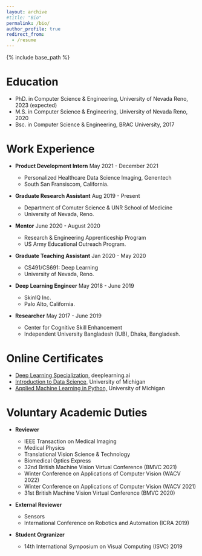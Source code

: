 ```yaml
---
layout: archive
#title: "Bio"
permalink: /bio/
author_profile: true
redirect_from:
  - /resume
---
```


{% include base_path %}

Education
======
* PhD. in Computer Science & Engineering, University of Nevada Reno, 2023 (expected)
* M.S. in Computer Science & Engineering, University of Nevada Reno, 2020
* Bsc. in Computer Science & Engineering, BRAC University, 2017

Work Experience
======
* <b>Product Development Intern</b> May 2021 - December 2021
  * Personalized Healthcare Data Science Imaging, Genentech
  * South San Fransiscom, California.

* <b>Graduate Research Assistant</b> Aug 2019 - Present
  * Department of Comuter Science & UNR School of Medicine
  * University of Nevada, Reno.

* <b>Mentor</b> June 2020 - August 2020
  * Research & Engineering Apprenticeship Program
  * US Army Educational Outreach Program.

* <b>Graduate Teaching Assistant</b> Jan 2020 - May 2020
  * CS491/CS691: Deep Learning
  * University of Nevada, Reno.

* <b>Deep Learning Engineer</b> May 2018 - June 2019
  * SkinIQ Inc.
  * Palo Alto, California.

* <b>Researcher</b> May 2017 - June 2019
  * Center for Cognitive Skill Enhancement
  * Independent University Bangladesh (IUB), Dhaka, Bangladesh.

Online Certificates
=====
  * [Deep Learning Specialization,](https://www.coursera.org/account/accomplishments/specialization/NM9SMAJW9USM) deeplearning.ai
  * [Introduction to Data Science,](https://www.coursera.org/account/accomplishments/verify/XYQ25BJD9PA6) University of Michigan
  * [Applied Machine Learning in Python,](https://www.coursera.org/account/accomplishments/verify/LS77LUGT2WBK) University of Michigan


Voluntary Academic Duties
======
* <b>Reviewer</b>
  * IEEE Transaction on Medical Imaging
  * Medical Physics
  * Translational Vision Science & Technology
  * Biomedical Optics Express
  * 32nd British Machine Vision Virtual Conference (BMVC 2021)
  * Winter Conference on  Applications of Computer Vision (WACV 2022)
  * Winter Conference on  Applications of Computer Vision (WACV 2021)
  * 31st British Machine Vision Virtual Conference (BMVC 2020)

* <b>External Reviewer</b>
  * Sensors
  * International Conference on Robotics and Automation (ICRA 2019)

* <b>Student Orgranizer</b>
  * 14th International Symposium on Visual Computing (ISVC) 2019
<!---
Countries visited (World)
===================
<iframe src="https://www.google.com/maps/d/embed?mid=14QlaGA9XWxLp-_7S_NxesmRvouCKec2g" width="640" height="480"></iframe>

States visited (Inside USA)
=====================
<iframe src="https://www.google.com/maps/d/embed?mid=1n_JHvjW-8TZIGU1UFSMssBHt0zeGC13n" width="640" height="480"></iframe>
-->

